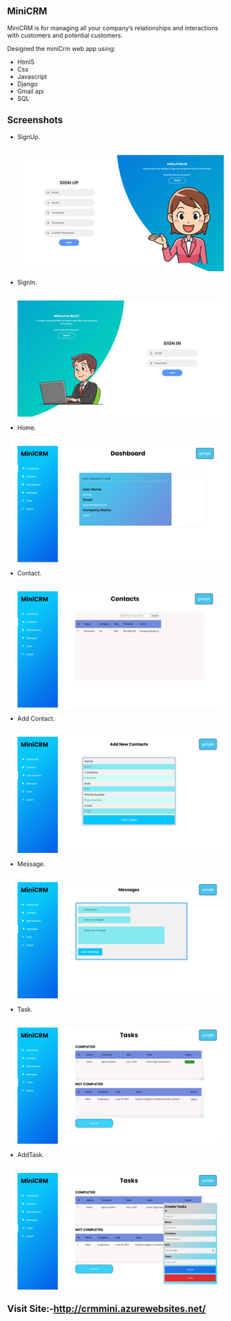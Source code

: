 ## MiniCRM
MiniCRM is for managing all your company’s relationships and interactions with customers and potential customers.


Designed the miniCrm web app using:

- Html5
- Css
- Javascript
- Django
- Gmail api
- SQL

## Screenshots
  - SignUp.<br><br><br>
    ![index](https://github.com/pradyneel/MiniCRM/blob/main/images/signup.png)
    <br>
    
  - SignIn.<br><br><br>
    ![index](https://github.com/pradyneel/MiniCRM/blob/main/images/login.png)
    <br>
    
    
   - Home.<br><br><br>
    ![index](https://github.com/pradyneel/MiniCRM/blob/main/images/home.png)
    <br>
    
    
   - Contact.<br><br><br>
    ![index](https://github.com/pradyneel/MiniCRM/blob/main/images/contact.png)
    <br>
    
    
   - Add Contact.<br><br><br>
    ![index](https://github.com/pradyneel/MiniCRM/blob/main/images/addcontact.png)
    <br>
    
   - Message.<br><br><br>
    ![index](https://github.com/pradyneel/MiniCRM/blob/main/images/mail.png)
    <br>
    
   - Task.<br><br><br>
    ![index](https://github.com/pradyneel/MiniCRM/blob/main/images/task.png)
    <br>
    
   - AddTask.<br><br><br>
    ![index](https://github.com/pradyneel/MiniCRM/blob/main/images/addtask.png)
    <br>
    
## Visit Site:-http://crmmini.azurewebsites.net/
